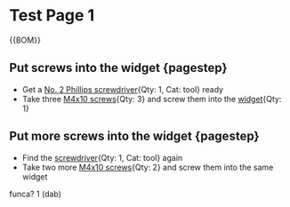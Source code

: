 [M4x10 screws]:Parts.yaml#M4x10PanSteel
[No. 2 Phillips screwdriver]:Parts.yaml#Screwdriver_Philips_No2
# Test Page 1

{{BOM}}

## Put screws into the widget {pagestep}

* Get a [No. 2 Phillips screwdriver]{Qty: 1, Cat: tool} ready
* Take three [M4x10 screws]{Qty: 3} and screw them into the [widget](widget.md){Qty: 1}

## Put more screws into the widget {pagestep}

* Find the [screwdriver][No. 2 Phillips screwdriver]{Qty: 1, Cat: tool} again
* Take two more [M4x10 screws]{Qty: 2} and screw them into the same widget

funca? 1 (dab)
